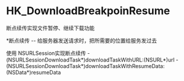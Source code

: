 # HK_DownloadBreakpoinResume
断点续传实现文件暂停、继续下载功能

*断点续传 -- 给服务器发送请求时，把所需要的位置给服务发过去

使用 NSURLSession实现断点续传
-(NSURLSessionDownloadTask*)downloadTaskWithURL:(NSURL*)url
-(NSURLSessionDownloadTask*)downloadTaskWithResumeData:(NSData*)resumeData
